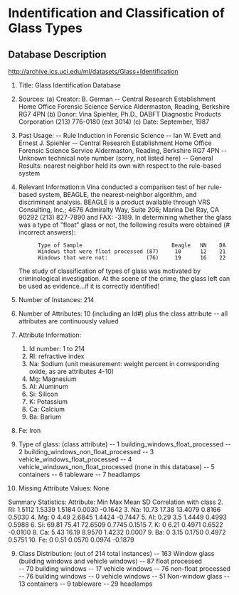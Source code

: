# Indentification and Classification of Glass Types

## Database Description

http://archive.ics.uci.edu/ml/datasets/Glass+Identification

1. Title: Glass Identification Database

2. Sources:
    (a) Creator: B. German
        -- Central Research Establishment
           Home Office Forensic Science Service
           Aldermaston, Reading, Berkshire RG7 4PN
    (b) Donor: Vina Spiehler, Ph.D., DABFT
               Diagnostic Products Corporation
               (213) 776-0180 (ext 3014)
    (c) Date: September, 1987

3. Past Usage:
    -- Rule Induction in Forensic Science
       -- Ian W. Evett and Ernest J. Spiehler
       -- Central Research Establishment
          Home Office Forensic Science Service
          Aldermaston, Reading, Berkshire RG7 4PN
       -- Unknown technical note number (sorry, not listed here)
       -- General Results: nearest neighbor held its own with respect to the
             rule-based system

4. Relevant Information:n
      Vina conducted a comparison test of her rule-based system, BEAGLE, the
      nearest-neighbor algorithm, and discriminant analysis.  BEAGLE is 
      a product available through VRS Consulting, Inc.; 4676 Admiralty Way,
      Suite 206; Marina Del Ray, CA 90292 (213) 827-7890 and FAX: -3189.
      In determining whether the glass was a type of "float" glass or not,
      the following results were obtained (# incorrect answers):

             Type of Sample                            Beagle   NN    DA
             Windows that were float processed (87)     10      12    21
             Windows that were not:            (76)     19      16    22

      The study of classification of types of glass was motivated by 
      criminological investigation.  At the scene of the crime, the glass left
      can be used as evidence...if it is correctly identified!

5. Number of Instances: 214

6. Number of Attributes: 10 (including an Id#) plus the class attribute
   -- all attributes are continuously valued

7. Attribute Information:
   1. Id number: 1 to 214
   2. RI: refractive index
   3. Na: Sodium (unit measurement: weight percent in corresponding oxide, as 
                  are attributes 4-10)
   4. Mg: Magnesium
   5. Al: Aluminum
   6. Si: Silicon
   7. K: Potassium
   8. Ca: Calcium
   9. Ba: Barium
  10. Fe: Iron
  11. Type of glass: (class attribute)
      -- 1 building_windows_float_processed
      -- 2 building_windows_non_float_processed
      -- 3 vehicle_windows_float_processed
      -- 4 vehicle_windows_non_float_processed (none in this database)
      -- 5 containers
      -- 6 tableware
      -- 7 headlamps

8. Missing Attribute Values: None

Summary Statistics:
Attribute:   Min     Max      Mean     SD      Correlation with class
 2. RI:       1.5112  1.5339   1.5184  0.0030  -0.1642
 3. Na:      10.73   17.38    13.4079  0.8166   0.5030
 4. Mg:       0       4.49     2.6845  1.4424  -0.7447
 5. Al:       0.29    3.5      1.4449  0.4993   0.5988
 6. Si:      69.81   75.41    72.6509  0.7745   0.1515
 7. K:        0       6.21     0.4971  0.6522  -0.0100
 8. Ca:       5.43   16.19     8.9570  1.4232   0.0007
 9. Ba:       0       3.15     0.1750  0.4972   0.5751
10. Fe:       0       0.51     0.0570  0.0974  -0.1879

9. Class Distribution: (out of 214 total instances)
    -- 163 Window glass (building windows and vehicle windows)
       -- 87 float processed  
          -- 70 building windows
          -- 17 vehicle windows
       -- 76 non-float processed
          -- 76 building windows
          -- 0 vehicle windows
    -- 51 Non-window glass
       -- 13 containers
       -- 9 tableware
       -- 29 headlamps
       
       


